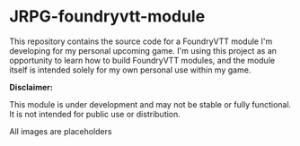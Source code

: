 # JRPG-foundryvtt-module

This repository contains the source code for a FoundryVTT module I'm developing for my personal upcoming game. I'm using this project as an opportunity to learn how to build FoundryVTT modules, and the module itself is intended solely for my own personal use within my game.

**Disclaimer:**

This module is under development and may not be stable or fully functional. It is not intended for public use or distribution. 

All images are placeholders
